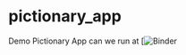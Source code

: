 # pictionary_app
Demo Pictionary App can we run at [![Binder](https://mybinder.org/v2/gh/hitchhiker3010/pictionary_app/app_v0?filepath=%2Fvoila%2Frender%2Fpictionary_app.ipynb)
